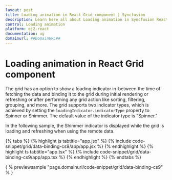 ```yaml
---
layout: post
title: Loading animation in React Grid component | Syncfusion
description: Learn here all about Loading animation in Syncfusion React Grid component of Syncfusion Essential JS 2 and more.
control: Loading animation 
platform: ej2-react
documentation: ug
domainurl: ##DomainURL##
---
```


# Loading animation in React Grid component

The grid has an option to show a loading indicator in-between the time of fetching the data and binding it to the grid during initial rendering or refreshing or after performing any grid action like sorting, filtering, grouping, and more. The grid supports two indicator types, which is achieved by setting the `loadingIndicator.indicatorType` property to Spinner or Shimmer. The default value of the indicator type is "Spinner."

In the following sample, the Shimmer indicator is displayed while the grid is loading and refreshing when using the remote data.

{% tabs %}
{% highlight js tabtitle="app.jsx" %}
{% include code-snippet/grid/data-binding-cs9/app/app.jsx %}
{% endhighlight %}
{% highlight ts tabtitle="app.tsx" %}
{% include code-snippet/grid/data-binding-cs9/app/app.tsx %}
{% endhighlight %}
{% endtabs %}

{ % previewsample "page.domainurl/code-snippet/grid/data-binding-cs9" % }
